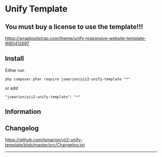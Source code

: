 Unify Template
===================================

You must buy a license to use the template!!!
-------------------
https://wrapbootstrap.com/theme/unify-responsive-website-template-WB0412697

Install
------------
Either run

```
php composer.phar require jsmarion/yii2-unify-template "*"
```

or add

```
"jsmarion/yii2-unify-template": "*"
```

Information
-------------------



Changelog
------------------
https://github.com/jsmarion/yii2-unify-template/blob/master/src/Changelog.txt

___


